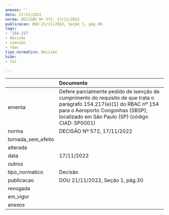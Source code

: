 ```yaml
---
anexos: ''
data: 17/11/2022
norma: DECISÃO Nº 572, 17/11/2022
publicacao: DOU 21/11/2022, Seção 1, pág.30
tags:
- '154.217'
- decisão
- isenção
- rbac
tipo_normatico: Decisão
hide: 
- toc 
 
---
```


|                    | Documento                                                                                                                                                                                                     |
|:-------------------|:--------------------------------------------------------------------------------------------------------------------------------------------------------------------------------------------------------------|
| ementa             | Defere parcialmente pedido de isenção de cumprimento do requisito de que trata o parágrafo 154.217(e)(1) do RBAC nº 154 para o Aeroporto Congonhas (SBSP), localizado em São Paulo (SP) (código CIAD: SP0001) |
| norma              | DECISÃO Nº 572, 17/11/2022                                                                                                                                                                                    |
| tornada_sem_efeito |                                                                                                                                                                                                               |
| alterada           |                                                                                                                                                                                                               |
| data               | 17/11/2022                                                                                                                                                                                                    |
| outros             |                                                                                                                                                                                                               |
| tipo_normatico     | Decisão                                                                                                                                                                                                       |
| publicacao         | DOU 21/11/2022, Seção 1, pág.30                                                                                                                                                                               |
| revogada           |                                                                                                                                                                                                               |
| em_vigor           |                                                                                                                                                                                                               |
| anexos             |                                                                                                                                                                                                               |